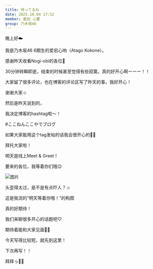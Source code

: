```yaml
---
title: 待ってるね
date: 2025.10.04 17:52
member: 愛宕 心響
group: 乃木坂46
---
```



晚上好☁️


我是乃木坂46 6期生的爱宕心响（Atago Kokone）。





感谢昨天收看Nogi-obi的各位🎃


30分钟转瞬即逝，结束的时候甚至觉得有些寂寞。真的好开心啊ーーー！！


大家留了很多评论，也在博客的评论区写了昨天的事，我好开心！

谢谢大家☺︎




然后是昨天说到的，

我决定博客的hashtag啦〜！



#ここねんここやでブログ



如果大家能用这个tag发帖的话我会很开心的🫶🏻

拜托大家啦！










明天是线上Meet & Greet！


要来的各位，我等着你们哦😉

![图片](https://www.nogizaka46.com/files/46/diary/n46/MEMBER/moblog/202510/mobtVeoVQ.jpg)

头歪得太过，是不是有点吓人？☺️

这是我流的“明天等着你哦！”的构图

真的好期待！



我们来聊很多开心的话题吧♡


期待着能和大家见面🙌🏻







今天写得比较短，就先到这里！


下次再写！！


拜拜っ👋🏻

